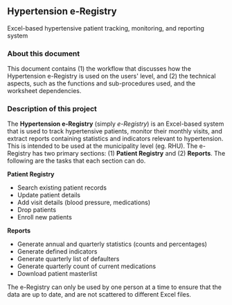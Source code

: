 ## Hypertension e-Registry
Excel-based hypertensive patient tracking, monitoring, and reporting system

### About this document
This document contains (1) the workflow that discusses how the Hypertension e-Registry is used on the users' level, and (2) the technical aspects, such as the functions and sub-procedures used, and the worksheet dependencies.

### Description of this project
The **Hypertension e-Registry** (simply *e-Registry*) is an Excel-based system that is used to track hypertensive patients, monitor their monthly visits, and extract reports containing statistics and indicators relevant to hypertension. This is intended to be used at the municipality level (eg. RHU). The e-Registry has two primary sections: (1) **Patient Registry** and (2) **Reports**. The following are the tasks that each section can do.

**Patient Registry**
- Search existing patient records
- Update patient details
- Add visit details (blood pressure, medications)
- Drop patients
- Enroll new patients

**Reports**
- Generate annual and quarterly statistics (counts and percentages)
- Generate defined indicators
- Generate quarterly list of defaulters
- Generate quarterly count of current medications
- Download patient masterlist

The e-Registry can only be used by one person at a time to ensure that the data are up to date, and are not scattered to different Excel files.
